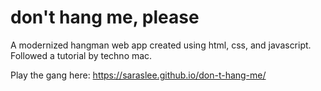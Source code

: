 # don't hang me, please
A modernized hangman web app created using html, css, and javascript.   
Followed a tutorial by techno mac.  

Play the gang here:
https://saraslee.github.io/don-t-hang-me/
